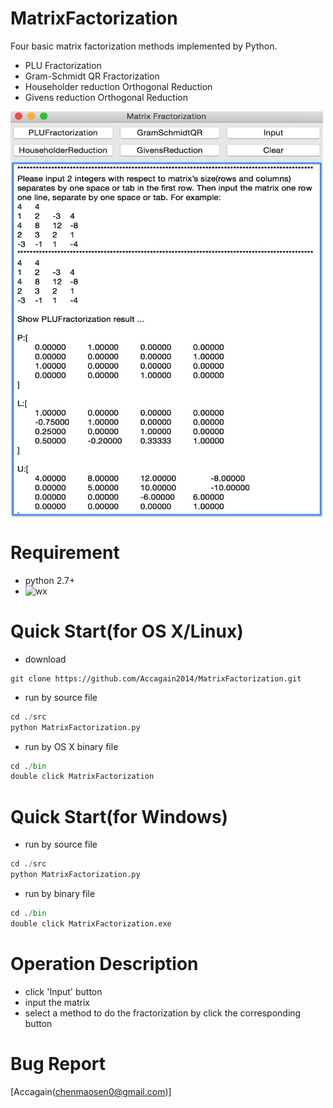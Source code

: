 # MatrixFactorization
Four basic matrix factorization methods implemented by Python.
- PLU Fractorization
- Gram-Schmidt QR Fractorization
- Householder reduction Orthogonal Reduction
- Givens reduction Orthogonal Reduction

<img src="https://raw.githubusercontent.com/Accagain2014/MatrixFactorization/master/image/show.png" width = "500" height = "650" alt="" align=center />

# Requirement
- python 2.7+
- ![wx](http://www.wxpython.org/)	

# Quick Start(for OS X/Linux)
- download
```shell
git clone https://github.com/Accagain2014/MatrixFactorization.git
```
- run by source file
```python
cd ./src
python MatrixFactorization.py
```

- run by OS X binary file
```python
cd ./bin
double click MatrixFactorization
```

# Quick Start(for Windows)
- run by source file
```python
cd ./src
python MatrixFactorization.py
```

- run by binary file
```python
cd ./bin
double click MatrixFactorization.exe
```

# Operation Description 
- click 'Input' button
- input the matrix
- select a method to do the fractorization by click the corresponding button 

# Bug Report
[Accagain(chenmaosen0@gmail.com)]




